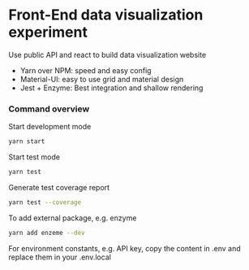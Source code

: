 # Front-End data visualization experiment

Use public API and react to build data visualization website

* Yarn over NPM: speed and easy config
* Material-UI: easy to use grid and material design
* Jest + Enzyme: Best integration and shallow rendering

### Command overview

Start development mode

```sh
yarn start
```

Start test mode

```sh
yarn test
```

Generate test coverage report

```sh
yarn test --coverage
```

To add external package, e.g. enzyme

```sh
yarn add enzeme --dev
```

For environment constants, e.g. API key, copy the content in .env and replace
them in your .env.local
